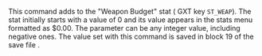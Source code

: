 This command adds to the "Weapon Budget" stat ( GXT key `ST_WEAP`). The stat initially starts with a value of 0 and its value appears in the stats menu formatted as $0.00. The parameter can be any integer value, including negative ones. The value set with this command is saved in block 19 of the save file .
